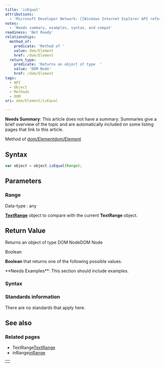 ```yaml
---
title: 'isEqual'
attributions:
  - 'Microsoft Developer Network: [[Windows Internet Explorer API reference](http://msdn.microsoft.com/en-us/library/ie/hh828809%28v=vs.85%29.aspx) Article]'
notes:
  - 'Needs summary, examples, syntax, and compat'
readiness: 'Not Ready'
relationships:
  method_of:
    predicate: 'Method of '
    value: dom/Element
    href: /dom/Element
  return_type:
    predicate: 'Returns an object of type  '
    value: 'DOM Node'
    href: /dom/Element
tags:
  - API
  - Object
  - Methods
  - DOM
uri: dom/Element/isEqual

---
```

**Needs Summary**: This article does not have a summary. Summaries give a brief overview of the topic and are automatically included on some listing pages that link to this article.

Method of [dom/Element](/dom/Element)[dom/Element](/dom/Element)

## Syntax

``` js
var object = object.isEqual(Range);
```

## Parameters

### Range

 Data-type
:   any

[**TextRange**](/dom/TextRange) object to compare with the current **TextRange** object.

## Return Value

Returns an object of type DOM NodeDOM Node

Boolean

**Boolean** that returns one of the following possible values.

<table>
**Needs Examples**: This section should include examples.

### Syntax

### Standards information

There are no standards that apply here.

## See also

### Related pages

-   TextRange[TextRange](/dom/TextRange)
-   inRange[inRange](/dom/Element/inRange)

<tr>
<td>
</td>
</tr>
</table>

